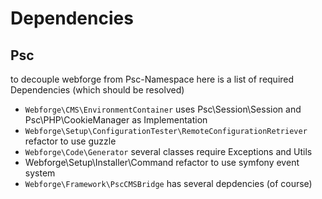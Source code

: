 # Dependencies

## Psc

to decouple webforge from Psc-Namespace here is a list of required Dependencies (which should be resolved)

* `Webforge\CMS\EnvironmentContainer` uses Psc\Session\Session and Psc\PHP\CookieManager as Implementation
* `Webforge\Setup\ConfigurationTester\RemoteConfigurationRetriever` refactor to use guzzle
* `Webforge\Code\Generator` several classes require Exceptions and Utils
* Webforge\Setup\Installer\Command refactor to use symfony event system
* `Webforge\Framework\PscCMSBridge` has several depdencies (of course)
